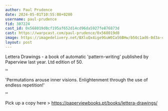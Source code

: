 ```yaml
---
author: Paul Prudence
date: 2024-05-01T10:55:08+0200
username: paul-prudence
fid: 307224
cast_id: 0x568019d0cf195af652d14cd96da5927fe876873d
cast: https://warpcast.com/paul-prudence/0x568019d0
image: https://imagedelivery.net/BXluQx4ige9GuW0Ia56BHw/b50c1ad6-0d3a-4e42-3c55-404fa81cc200/original
layout: post
---
```

Lettera Drawings - a book of automatic 'pattern-writing' published by Paperview last year. Ltd edition of 50.  
༟   
'Permutations arouse inner visions. Enlightenment through the use of endless repetition!'  
༟   
Pick up a copy here > https://paperviewbooks.pt/books/lettera-drawings/  

<img src='https://imagedelivery.net/BXluQx4ige9GuW0Ia56BHw/b50c1ad6-0d3a-4e42-3c55-404fa81cc200/original' alt='' referrerpolicy='no-referrer'/>